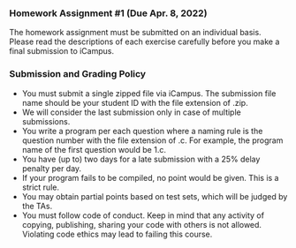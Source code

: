 ### Homework Assignment #1 (Due Apr. 8, 2022)
The homework assignment must be submitted on an individual basis. 
Please read the descriptions of each exercise carefully before you make a final submission to iCampus.

### Submission and Grading Policy
* You must submit a single zipped file via iCampus. The submission file name should be your student ID
with the file extension of .zip.
* We will consider the last submission only in case of multiple submissions.
* You write a program per each question where a naming rule is the question number with the file extension
of .c. For example, the program name of the first question would be 1.c.
* You have (up to) two days for a late submission with a 25% delay penalty per day.
* If your program fails to be compiled, no point would be given. This is a strict rule.
* You may obtain partial points based on test sets, which will be judged by the TAs.
* You must follow code of conduct. Keep in mind that any activity of copying, publishing, sharing your
code with others is not allowed. Violating code ethics may lead to failing this course.

